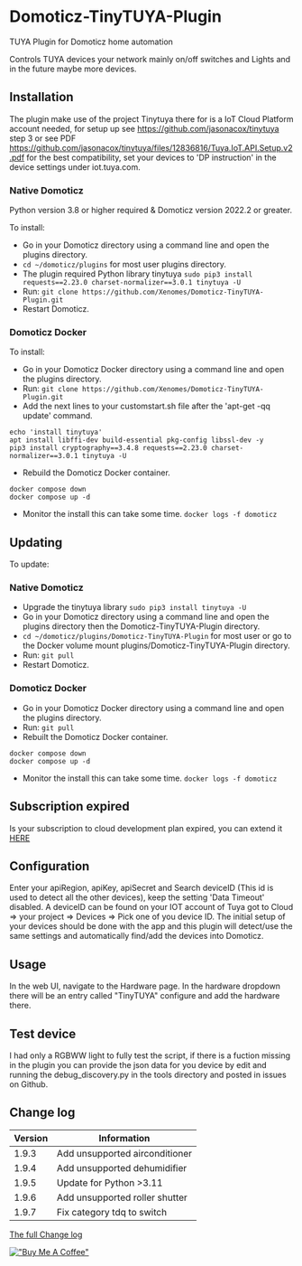 # Domoticz-TinyTUYA-Plugin
TUYA Plugin for Domoticz home automation

Controls TUYA devices your network mainly on/off switches and Lights and in the future maybe more devices.

## Installation

The plugin make use of the project Tinytuya there for is a IoT Cloud Platform account needed, for setup up see https://github.com/jasonacox/tinytuya step 3 or see PDF https://github.com/jasonacox/tinytuya/files/12836816/Tuya.IoT.API.Setup.v2.pdf
for the best compatibility, set your devices to 'DP instruction' in the device settings under iot.tuya.com.

### Native Domoticz
Python version 3.8 or higher required & Domoticz version 2022.2 or greater.

To install:
* Go in your Domoticz directory using a command line and open the plugins directory.
* ```cd ~/domoticz/plugins``` for most user plugins directory.
* The plugin required Python library tinytuya ```sudo pip3 install requests==2.23.0 charset-normalizer==3.0.1 tinytuya -U```
* Run: ```git clone https://github.com/Xenomes/Domoticz-TinyTUYA-Plugin.git```
* Restart Domoticz.

### Domoticz Docker
To install:
* Go in your Domoticz Docker directory using a command line and open the plugins directory.
* Run: ```git clone https://github.com/Xenomes/Domoticz-TinyTUYA-Plugin.git```
* Add the next lines to your customstart.sh file after the 'apt-get -qq update' command.
```
echo 'install tinytuya'
apt install libffi-dev build-essential pkg-config libssl-dev -y
pip3 install cryptography==3.4.8 requests==2.23.0 charset-normalizer==3.0.1 tinytuya -U
```
* Rebuild the Domoticz Docker container.
```
docker compose down
docker compose up -d
```
* Monitor the install this can take some time. ```docker logs -f domoticz```

## Updating
To update:
### Native Domoticz
* Upgrade the tinytuya library ```sudo pip3 install tinytuya -U```
* Go in your Domoticz directory using a command line and open the plugins directory then the Domoticz-TinyTUYA-Plugin directory.
* ```cd ~/domoticz/plugins/Domoticz-TinyTUYA-Plugin``` for most user or go to the Docker volume mount plugins/Domoticz-TinyTUYA-Plugin directory.
* Run: ```git pull```
* Restart Domoticz.

### Domoticz Docker
* Go in your Domoticz Docker directory using a command line and open the plugins directory.
* Run: ```git pull```
* Rebuilt the Domoticz Docker container.
```
docker compose down
docker compose up -d
```
* Monitor the install this can take some time. ```docker logs -f domoticz```

## Subscription expired
Is your subscription to cloud development plan expired, you can extend it <a href="https://iot.tuya.com/cloud/products/apply-extension"> HERE</a><br/>

## Configuration

Enter your apiRegion, apiKey, apiSecret and Search deviceID (This id is used to detect all the other devices), keep the setting 'Data Timeout' disabled.
A deviceID can be found on your IOT account of Tuya got to Cloud => your project => Devices => Pick one of you device ID.
The initial setup of your devices should be done with the app and this plugin will detect/use the same settings and automatically find/add the devices into Domoticz.

## Usage

In the web UI, navigate to the Hardware page. In the hardware dropdown there will be an entry called "TinyTUYA" configure and add the hardware there.

## Test device

I had only a RGBWW light to fully test the script, if there is a fuction missing in the plugin you can provide the json data for you device by edit and running the debug_discovery.py in the tools directory and posted in issues on Github.

## Change log

| Version | Information|
| ----- | ---------- |
| 1.9.3 | Add unsupported airconditioner |
| 1.9.4 | Add unsupported dehumidifier |
| 1.9.5 | Update for Python >3.11 |
| 1.9.6 | Add unsupported roller shutter |
| 1.9.7 | Fix category tdq to switch |

 [The full Change log](CHANGELOG.md)

[!["Buy Me A Coffee"](https://www.buymeacoffee.com/assets/img/custom_images/orange_img.png)](https://www.buymeacoffee.com/xenomes)

